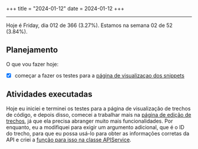 +++
title = "2024-01-12"
date = 2024-01-12
+++

---

Hoje é Friday, dia 012 de 366 (3.27%). Estamos na semana 02 de 52 (3.84%).

## Planejamento

O que vou fazer hoje:

- [x] começar a fazer os testes para a [página de visualizaçao dos snippets](https://github.com/OmnicodeSolutions/luisa_drf_flutter_client/blob/snippets_CRUD/lib/view_snippets.dart)


## Atividades executadas

Hoje eu iniciei e terminei os testes para a página de visualização de trechos de código, e depois disso, comecei a trabalhar mais na [página de edição de trechos](https://github.com/OmnicodeSolutions/luisa_drf_flutter_client/blob/main/lib/edit_snippet.dart), já que ela precisa abranger muito mais funcionalidades. Por enquanto, eu a modifiquei para exigir um argumento adicional, que é o ID do trecho, para que eu possa usá-lo para obter as informações corretas da API e criei a [função para isso na classe APIService](https://github.com/OmnicodeSolutions/luisa_drf_flutter_client/blob/2801bff5aa92c5e0bcdacfef137bee21266065cc/lib/api_service.dart#L35C3-L47C4).
